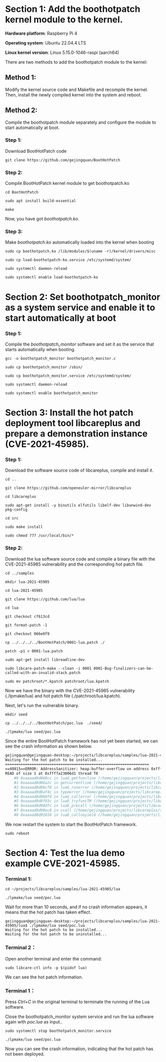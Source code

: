 # Section 1: Add the boothotpatch kernel module to the kernel.

**Hardware platform**: Raspberry Pi 4

**Operating system**: Ubuntu 22.04.4 LTS

**Linux kernel version**:  Linux 5.15.0-1046-raspi (aarch64)
 

There are two methods to add the boothotpatch module to the kernel:

## Method 1: 
Modify the kernel source code and Makefile and recompile the kernel. Then, install the newly compiled kernel into the system and reboot.

## Method 2: 
Compile the boothotpatch module separately and configure the module to start automatically at boot.

### Step 1: 
Download BootHotPatch code

`git clone https://github.com/gejingquan/BootHotPatch`

### Step 2: 
Compile BootHotPatch kernel module to get boothotpatch.ko

`cd BootHotPatch`

`sudo apt install build-essential`

`make`

Now, you have got *boothotpatch.ko*.

### Step 3: 
Make *boothotpatch.ko* automatically loaded into the kernel when booting

`sudo cp boothotpatch.ko /lib/modules/$(uname -r)/kernel/drivers/misc`

`sudo cp load-boothotpatch-ko.service /etc/systemd/system/`

`sudo systemctl daemon-reload`

`sudo systemctl enable load-boothotpatch-ko`

# Section 2: Set boothotpatch_monitor as a system service and enable it to start automatically at boot

### Step 1:
Compile the *boothotpatch_monitor* software and set it as the service that starts automatically when booting.

`gcc -o boothotpatch_monitor boothotpatch_monitor.c`

`sudo cp boothotpatch_monitor /sbin/`

`sudo cp boothotpatch_monitor.service /etc/systemd/system/`

`sudo systemctl daemon-reload`

`sudo systemctl enable boothotpatch_monitor`

# Section 3: Install the hot patch deployment tool libcareplus and prepare a demonstration instance (CVE-2021-45985).

### Step 1:
Download the software source code of libcareplus, compile and install it.

`cd ..`

`git clone https://github.com/openeuler-mirror/libcareplus`

`cd libcareplus`

`sudo apt-get install -y binutils elfutils libelf-dev libunwind-dev pkg-config`

`cd src`

`sudo make install`

`sudo chmod 777 /usr/local/bin/*`

### Step 2:
Download the lua software source code and compile a binary file with the CVE-2021-45985 vulnerability and the corresponding hot patch file.

`cd ../samples`

`mkdir lua-2021-45985`

`cd lua-2021-45985`

`git clone https://github.com/lua/lua`

`cd lua`

`git checkout cf613cd`

`git format-patch -1`

`git checkout 066e0f9`

`cp ../../../../BootHotPatch/0001-lua.patch ./`

`patch -p1 < 0001-lua.patch`

`sudo apt-get install libreadline-dev`

`sudo libcare-patch-make --clean -i 0001 0001-Bug-finalizers-can-be-called-with-an-invalid-stack.patch`

`sudo mv patchroot/*.kpatch patchroot/lua.kpatch`

Now we have the binary with the CVE-2021-45985 vulnerability (./lpmake/lua) and hot patch file (./patchroot/lua.kpatch).

Next, let's run the vulnerable binary.

`mkdir seed`

`cp ../../../../BootHotPatch/poc.lua  ./seed/`

`./lpmake/lua seed/poc.lua`

Since the entire BootHotPatch framework has not yet been started, we can see the crash information as shown below.

```sh
gejingquan@gejingquan-desktop:~/projects/libcareplus/samples/lua-2021-45985/lua$ ./lpmake/lua seed/poc.lua
Waiting for the hot patch to be installed...
=================================================================
==40815==ERROR: AddressSanitizer: heap-buffer-overflow on address 0xffffa23006d1 at pc 0xaaaad8d868d0 bp 0xffffe3a572a0 sp 0xffffe3a572b0
READ of size 1 at 0xffffa23006d1 thread T0
    #0 0xaaaad8d868cc in luaG_getfuncline (/home/gejingquan/projects/libcareplus/samples/lua-2021-45985/lua/lpmake/lua+0x268cc)
    #1 0xaaaad8d86a2c in getcurrentline (/home/gejingquan/projects/libcareplus/samples/lua-2021-45985/lua/lpmake/lua+0x26a2c)
    #2 0xaaaad8d8bcf8 in luaG_runerror (/home/gejingquan/projects/libcareplus/samples/lua-2021-45985/lua/lpmake/lua+0x2bcf8)
    #3 0xaaaad8d8af4c in typeerror (/home/gejingquan/projects/libcareplus/samples/lua-2021-45985/lua/lpmake/lua+0x2af4c)
    #4 0xaaaad8d8b0f4 in luaG_callerror (/home/gejingquan/projects/libcareplus/samples/lua-2021-45985/lua/lpmake/lua+0x2b0f4)
    #5 0xaaaad8d8f03c in luaD_tryfuncTM (/home/gejingquan/projects/libcareplus/samples/lua-2021-45985/lua/lpmake/lua+0x2f03c)
    #6 0xaaaad8d90dfc in luaD_precall (/home/gejingquan/projects/libcareplus/samples/lua-2021-45985/lua/lpmake/lua+0x30dfc)
    #7 0xaaaad8d90ec8 in ccall (/home/gejingquan/projects/libcareplus/samples/lua-2021-45985/lua/lpmake/lua+0x30ec8)
    #8 0xaaaad8d91010 in luaD_callnoyield (/home/gejingquan/projects/libcareplus/samples/lua-2021-45985/lua/lpmake/lua+0x31010)
```

We now restart the system to start the BootHotPatch framework.

`sudo reboot`

# Section 4: Test the lua demo example CVE-2021-45985.

### Terminal 1:

`cd ~/projects/libcareplus/samples/lua-2021-45985/lua`


`./lpmake/lua seed/poc.lua`

Wait for more than 10 seconds, and if no crash information appears, it means that the hot patch has taken effect.

```
gejingquan@gejingquan-desktop:~/projects/libcareplus/samples/lua-2021-45985/lua$ ./lpmake/lua seed/poc.lua
Waiting for the hot patch to be installed...
Waiting for the hot patch to be uninstalled...
```

### Terminal 2：
Open another terminal and enter the command:

`sudo libcare-ctl info -p $(pidof lua)`

We can see the hot patch information.

### Terminal 1：

Press *Ctrl+C* in the original terminal to terminate the running of the Lua software.

Close the boothotpatch_monitor system service and run the lua software again with *poc.lua* as input..

`sudo systemctl stop boothotpatch_monitor.service`

`./lpmake/lua seed/poc.lua`

Now you can see the crash information, indicating that the hot patch has not been deployed.




